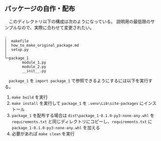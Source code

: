 ## パッケージの自作・配布

&emsp;このディレクトリ以下の構成は次のようになっている。
説明用の最低限のサンプルなので、実際に合わせて変更されたい。

```
.
│  makefile
│  how_to_make_original_package.md
│  setup.py
│  
└─package_1
        module_1.py
        module_2.py
        __init__.py
```

&emsp;```package_1``` を ```import package_1``` で参照できるようにするには以下を実行する。

1. ```make build``` を実行
1. ```make install``` を実行して ```package_1``` を ```.venv\Lib\site-packages``` にインストール
1. ```package_1``` を配布する場合は ```dist\package_1-0.1.0-py3-none-any.whl``` を ```requirements.txt``` と同じディレクトリにコピーし、```requirements.txt``` に ```package_1-0.1.0-py3-none-any.whl``` を加える
1. 必要があれば ```make clean``` を実行